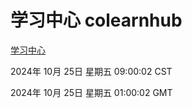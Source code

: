 # 学习中心 colearnhub
[学习中心](http://219.139.199.238:56308/colearnhub/)

2024年 10月 25日 星期五 09:00:02 CST

2024年 10月 25日 星期五 01:00:02 GMT

